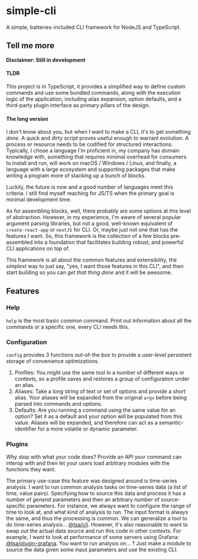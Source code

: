 # simple-cli

A simple, batteries-included CLI framework for NodeJS and TypeScript.

## Tell me more

**Disclaimer: Still in development**

#### TLDR

This project is in TypeScript, it provides a simplified way to define custom commands and use some bundled commands, along with the execution logic of the application, including alias expansion, option defaults, and a third-party plugin interface as primary pillars of the design.

#### The long version

I don't know about you, but when I want to make a CLI, it's to get something _done_. A quick and dirty script proves useful enough to warrant evolution. A process or resource needs to be codified for structured interactions. Typically, I chose a language I'm proficient in, my company has domain knowledge with, something that requires minimal overhead for consumers to install and run, will work on macOS / Windows / Linux, and finally, a language with a large ecosystem and supporting packages that make writing a program more of stacking up a bunch of blocks.

Luckily, the future is now and a good number of languages meet this criteria. I still find myself reaching for JS/TS when the primary goal is minimal development time.

As for assembling blocks, well, there probably are some options at this level of abstraction. However, in my experience, I'm aware of several popular argument parsing libraries, but not a good, well-known equivalent of `create-react-app` or `nextJS` for CLI. Or, maybe just not one that has the features _I_ want. So, this framework is the collection of a few blocks pre-assembled into a foundation that facilitates building robust, and powerful CLI applications on top of.

This framework is all about the common features and extensibility, the _simplest_ way to just say, "yes, I want those features in this CLI", and then start building so you can _get that thing done_ and it will be awesome.

## Features

### Help

`help` is the most basic common command. Print out information about all the commands or a specific one, every CLI needs this.

### Configuration

`config` provides 3 functions out-of-the box to provide a user-level persistent storage of convenience optimizations.

1. Profiles: You might use the same tool in a number of different ways or contexts, so a profile saves and restores a group of configuration under an alias.
1. Aliases: Take a long string of text or set of options and provide a short alias. Your aliases will be expanded from the original `argv` before being parsed into commands and options.
1. Defaults: Are you running a command using the same value for an option? Set it as a default and your option will be populated from this value. Aliases will be expanded, and therefore can act as a semantic-identifier for a more volatile or dynamic parameter.

### Plugins

Why stop with what your code does? Provide an API your command can interop with and then let your users load arbitrary modules with the functions they want.

The primary use-case this feature was designed around is time-series analysis. I want to run common analysis tasks on time-series data (a list of time, value pairs). Specifying how to source this data and process it has a number of _general_ parameters and then an arbitrary number of source-specific parameters. For instance, we always want to configure the range of time to look at, and what kind of analysis to run. The input format is always the same, and thus the processing is common. We can generalize a tool to do time-series analysis... [@tsa/cli](). However, it's also reasonable to want to swap out the actual data source and run this code in other contexts. For example, I want to look at performance of some servers using Grafana: [@tsa/plugin-grafana](). You want to run analysis on... ? Just make a module to source the data given some input parameters and use the existing CLI.
